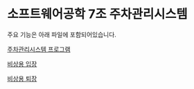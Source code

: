 # 소프트웨어공학 7조 주차관리시스템

주요 기능은 아래 파일에 포함되어있습니다.

[주차관리시스템 프로그램](https://github.com/Allelujaa/django/blob/master/parkinglist/parkfunctions.py)

[비상용 입장](https://github.com/Allelujaa/django/blob/master/parkinglist/emergency_enter.py)

[비상용 퇴장](https://github.com/Allelujaa/django/blob/master/parkinglist/emergency_exit.py)
